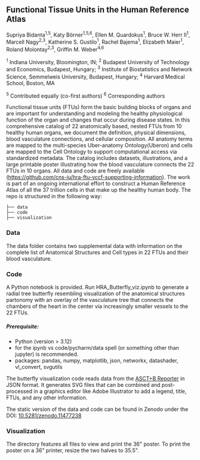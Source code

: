 ## Functional Tissue Units in the Human Reference Atlas

Supriya Bidanta<sup>1,5</sup>, Katy Börner<sup>1,5,6</sup>, Ellen M. Quardokus<sup>1</sup>, Bruce W. Herr II<sup>1</sup>, Marcell Nagy<sup>2,3</sup>, Katherine S. Gustilo<sup>1</sup>, Rachel Bajema<sup>1</sup>, Elizabeth Maier<sup>1</sup>, Roland Molontay<sup>2,3</sup>, Griffin M. Weber<sup>4,6</sup>

<sup>1</sup> Indiana University, Bloomington, IN; 
<sup>2</sup> Budapest University of Technology and Economics, Budapest, Hungary;
<sup>3</sup> Institute of Biostatistics and Network Science, Semmelweis University, Budapest, Hungary;
<sup>4</sup> Harvard Medical School, Boston, MA


<sup>5</sup> Contributed equally (co-first authors)
<sup>6</sup> Corresponding authors 

Functional tissue units (FTUs) form the basic building blocks of organs and are important for understanding and modeling the healthy physiological function of the organ and changes that occur during disease states. In this comprehensive catalog of 22 anatomically based, nested FTUs
from 10 healthy human organs, we document the definition, physical dimensions, blood vasculature connections, and cellular composition. All anatomy terms are mapped to the multi-species Uber-anatomy Ontology(Uberon) and cells are mapped to the Cell Ontology to support computational access via standardized metadata. The catalog includes datasets, illustrations, and a large printable poster illustrating how the blood vasculature connects the 22 FTUs in 10 organs. All data and code are freely available (https://github.com/cns-iu/hra-ftu-vccf-supporting-information). The work is part of an ongoing international effort to construct a Human Reference Atlas of all the 37 trillion cells in that make up the healthy human body.
The repo is structured in the following way:

```
├── data
├── code
├── visualization
```

### Data
The data folder contains two supplemental data with information on the complete list of Anatomical Structures and Cell types in 22 FTUs and their blood vasculature.
  
### Code
A Python notebook is provided. Run HRA_Butterfly_viz.ipynb to generate a radial tree butterfly resembling visualization of the anatomical structures partonomy with an overlay of the vasculature tree that connects the chambers of the heart in the center via increasingly smaller vessels to the 22 FTUs.

##### Prerequisite:
  - Python (version > 3.12)
  - for the ipynb vs code/pycharm/data spell (or something other than jupyter) is recommended.
  - packages: pandas, numpy, matplotlib, json, networkx, datashader, vl_convert, svgutils  

The butterfly visualization code reads data from the <a href="https://humanatlas.io/asctb-reporter" target="_blank">ASCT+B Reporter</a> in JSON format. It generates SVG files that can be combined and post-processed in a graphics editor like Adobe Illustrator to add a legend, title, FTUs, and any other information.

The static version of the data and code can be found in Zenodo under the DOI: <a href="https://zenodo.org/records/11477238" target="_blank">10.5281/zenodo.11477238</a>
   
### Visualization
The directory features all files to view and print the 36" poster. To print the poster on a 36" printer, resize the two halves to 35.5".
